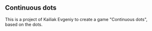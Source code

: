 ## Continuous dots

This is a project of Kailiak Evgeniy to create a game "Continuous dots", based on the dots.